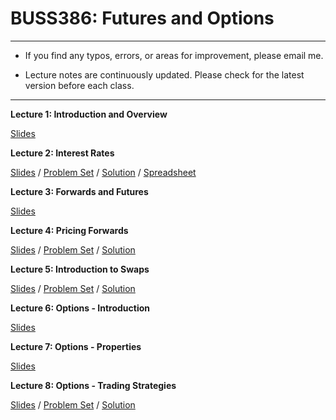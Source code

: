 # BUSS386: Futures and Options

---

- If you find any typos, errors, or areas for improvement, please email me.

- Lecture notes are continuously updated. Please check for the latest version before each class.

---


**Lecture 1: Introduction and Overview**

[Slides](https://chung-jiwoong.github.com/BUSS386/notes/01_Introduction/B386_Lec01_Introduction.pdf)
    
    

**Lecture 2: Interest Rates**

[Slides](https://chung-jiwoong.github.com/BUSS386/notes/02_Interest_Rate/B386_Lec02_Interest_Rate.pdf) / 
[Problem Set](https://chung-jiwoong.github.io/BUSS386/notes/02_Interest_Rate/B386_Lec02_Interest_Rate_PS.pdf) / 
[Solution](https://chung-jiwoong.github.io/BUSS386/notes/02_Interest_Rate/B386_Lec02_Interest_Rate_Sln.pdf) / 
[Spreadsheet](https://chung-jiwoong.github.com/BUSS386/notes/02_Interest_Rate/B386_Lec02_Interest_Rate.xlsx)


**Lecture 3: Forwards and Futures**

[Slides](https://chung-jiwoong.github.com/BUSS386/notes/03_forwards_futures/B386_Lec03_Forwards_Futures.pdf) 


**Lecture 4: Pricing Forwards**  

[Slides](https://chung-jiwoong.github.com/BUSS386/notes/04_pricing_forwards/B386_Lec04_Pricing_forward.pdf) / 
[Problem Set](https://chung-jiwoong.github.com/BUSS386/notes/04_pricing_forwards/B386_Lec04_Pricing_forward_PS.pdf) / 
[Solution](https://chung-jiwoong.github.com/BUSS386/notes/04_pricing_forwards/B386_Lec04_Pricing_forward_Sln.pdf)


**Lecture 5: Introduction to Swaps** 

[Slides](https://chung-jiwoong.github.com/BUSS386/notes/05_swaps/B386_Lec05_Swaps.pdf) / 
[Problem Set](https://chung-jiwoong.github.com/BUSS386/notes/05_swaps/B386_Lec05_Swaps_PS.pdf) / 
[Solution](https://chung-jiwoong.github.com/BUSS386/notes/05_swaps/B386_Lec05_Swaps_Sln.pdf) 



**Lecture 6: Options - Introduction** 

[Slides](https://chung-jiwoong.github.com/BUSS386/notes/06_options/B386_Lec06_Options_Intro.pdf) 


**Lecture 7: Options - Properties** 

[Slides](https://chung-jiwoong.github.com/BUSS386/notes/06_options/B386_Lec07_Options_Properties.pdf) 


**Lecture 8: Options - Trading Strategies** 

[Slides](https://chung-jiwoong.github.com/BUSS386/notes/06_options/B386_Lec08_Options_Trading.pdf) / 
[Problem Set](https://chung-jiwoong.github.com/BUSS386/notes/05_swaps/B386_Lec08_Options_PS.pdf) / 
[Solution](https://chung-jiwoong.github.com/BUSS386/notes/05_swaps/B386_Lec08_Options_Sln.pdf) 



<!--

(not updated yet)


[Note 2: PDF](https://chung-jiwoong.github.com/BUSS386/chapter_options/chapter_options2.pdf) / 
[Note 3: PDF](https://chung-jiwoong.github.com/BUSS386/chapter_options/chapter_options3.pdf)  / 
[Problem Set](https://chung-jiwoong.github.io/BUSS386/chapter_options/problem_options.pdf) / 
[Solution](https://chung-jiwoong.github.io/BUSS386/chapter_options/solution_options.pdf)


**Lecture 7: Binomial Trees**

[Slides](https://chung-jiwoong.github.com/BUSS386/chapter_binomial/chapter_binomial.pdf) / 
[Problem Set](https://chung-jiwoong.github.io/BUSS386/chapter_binomial/problem_binomial.pdf) / 
[Solution](https://chung-jiwoong.github.io/BUSS386/chapter_binomial/solution_binomial.pdf)


**Lecture 8: Black-Scholes-Merton Model**

[Slides](https://chung-jiwoong.github.com/BUSS386/chapter_bsm/chapter_bsm.pdf) / 
[Problem Set](https://chung-jiwoong.github.io/BUSS386/chapter_bsm/problem_bsm.pdf) / 
[Solution](https://chung-jiwoong.github.io/BUSS386/chapter_bsm/solution_bsm.pdf)


**Lecture 9: Option Greeks**

[Slides](https://chung-jiwoong.github.com/BUSS386/chapter_greeks/chapter_greeks.pdf) / 



**Lecture 10: Implied Volatility**

[Slides](https://chung-jiwoong.github.com/BUSS386/chapter_volatility/chapter_volatility.pdf) / 
[Problem Set 1](https://chung-jiwoong.github.io/BUSS386/chapter_volatility/problem_volatility1.pdf) / 
[Problem Set 2](https://chung-jiwoong.github.io/BUSS386/chapter_volatility/problem_volatility2.pdf) / 
[Solution 1](https://chung-jiwoong.github.io/BUSS386/chapter_volatility/solution_volatility1.pdf) / 
[Solution 2](https://chung-jiwoong.github.io/BUSS386/chapter_volatility/solution_volatility2.pdf)



**Lecture 11: Exotic Options**

[Slides](https://chung-jiwoong.github.com/BUSS386/chapter_exotics/chapter_exotics.pdf) / 
[Spreadsheet](https://chung-jiwoong.github.com/BUSS386/chapter_exotics/MC_Simulation.xlsx)

-->